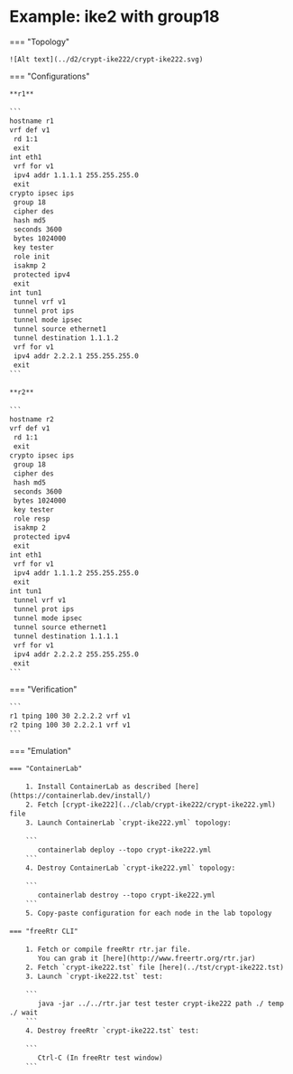 # Example: ike2 with group18

=== "Topology"

    ![Alt text](../d2/crypt-ike222/crypt-ike222.svg)

=== "Configurations"

    **r1**

    ```
    hostname r1
    vrf def v1
     rd 1:1
     exit
    int eth1
     vrf for v1
     ipv4 addr 1.1.1.1 255.255.255.0
     exit
    crypto ipsec ips
     group 18
     cipher des
     hash md5
     seconds 3600
     bytes 1024000
     key tester
     role init
     isakmp 2
     protected ipv4
     exit
    int tun1
     tunnel vrf v1
     tunnel prot ips
     tunnel mode ipsec
     tunnel source ethernet1
     tunnel destination 1.1.1.2
     vrf for v1
     ipv4 addr 2.2.2.1 255.255.255.0
     exit
    ```

    **r2**

    ```
    hostname r2
    vrf def v1
     rd 1:1
     exit
    crypto ipsec ips
     group 18
     cipher des
     hash md5
     seconds 3600
     bytes 1024000
     key tester
     role resp
     isakmp 2
     protected ipv4
     exit
    int eth1
     vrf for v1
     ipv4 addr 1.1.1.2 255.255.255.0
     exit
    int tun1
     tunnel vrf v1
     tunnel prot ips
     tunnel mode ipsec
     tunnel source ethernet1
     tunnel destination 1.1.1.1
     vrf for v1
     ipv4 addr 2.2.2.2 255.255.255.0
     exit
    ```

=== "Verification"

    ```
    r1 tping 100 30 2.2.2.2 vrf v1
    r2 tping 100 30 2.2.2.1 vrf v1
    ```

=== "Emulation"

    === "ContainerLab"

        1. Install ContainerLab as described [here](https://containerlab.dev/install/)  
        2. Fetch [crypt-ike222](../clab/crypt-ike222/crypt-ike222.yml) file  
        3. Launch ContainerLab `crypt-ike222.yml` topology:  

        ```
           containerlab deploy --topo crypt-ike222.yml  
        ```
        4. Destroy ContainerLab `crypt-ike222.yml` topology:  

        ```
           containerlab destroy --topo crypt-ike222.yml  
        ```
        5. Copy-paste configuration for each node in the lab topology

    === "freeRtr CLI"

        1. Fetch or compile freeRtr rtr.jar file.  
           You can grab it [here](http://www.freertr.org/rtr.jar)  
        2. Fetch `crypt-ike222.tst` file [here](../tst/crypt-ike222.tst)  
        3. Launch `crypt-ike222.tst` test:  

        ```
           java -jar ../../rtr.jar test tester crypt-ike222 path ./ temp ./ wait
        ```
        4. Destroy freeRtr `crypt-ike222.tst` test:  

        ```
           Ctrl-C (In freeRtr test window)
        ```

